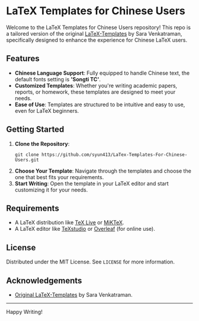 # LaTeX Templates for Chinese Users

Welcome to the LaTeX Templates for Chinese Users repository! This repo is a tailored version of the original [LaTeX-Templates](https://github.com/sara-venkatraman/LaTeX-Templates) by Sara Venkatraman, specifically designed to enhance the experience for Chinese LaTeX users.

## Features

- **Chinese Language Support**: Fully equipped to handle Chinese text, the default fonts setting is **'Songti TC'**.
- **Customized Templates**: Whether you're writing academic papers, reports, or homework, these templates are designed to meet your needs.
- **Ease of Use**: Templates are structured to be intuitive and easy to use, even for LaTeX beginners.

## Getting Started

1. **Clone the Repository**:
   ```
   git clone https://github.com/syun413/LaTex-Templates-For-Chinese-Users.git
   ```
2. **Choose Your Template**: Navigate through the templates and choose the one that best fits your requirements.
3. **Start Writing**: Open the template in your LaTeX editor and start customizing it for your needs.

## Requirements

- A LaTeX distribution like [TeX Live](https://www.tug.org/texlive/) or [MiKTeX](https://miktex.org/).
- A LaTeX editor like [TeXstudio](https://www.texstudio.org/) or [Overleaf](https://www.overleaf.com/) (for online use).

## License

Distributed under the MIT License. See `LICENSE` for more information.

## Acknowledgements

- [Original LaTeX-Templates](https://github.com/sara-venkatraman/LaTeX-Templates) by Sara Venkatraman.

---

Happy Writing!
